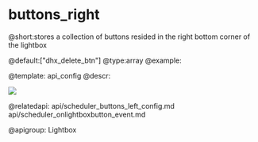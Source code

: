 buttons_right
=============
@short:stores a collection of buttons resided in the right bottom corner of the lightbox
	
@default:["dhx_delete_btn"]
@type:array 
@example:
<style>
.custom_btn_info{
    background-image:url('../../codebase/imgs/controls.gif');
    width:20px;
}
</style>
<script>
	scheduler.config.buttons_right = ["custom_btn_info"];
	scheduler.locale.labels["custom_btn_info"] = "Info";
    scheduler.init('scheduler_here',new Date(2013,05,11),"week");
	...
	scheduler.attachEvent("onLightboxButton", function(button_id, node, e){
    	if(button_id == "custom_btn_info"){
        	alert("Info!");
    	}
	});
</script>

@template:	api_config
@descr:

<img src="api/buttons_property.png"/>

@relatedapi:
	api/scheduler_buttons_left_config.md
    api/scheduler_onlightboxbutton_event.md

@apigroup: Lightbox
    